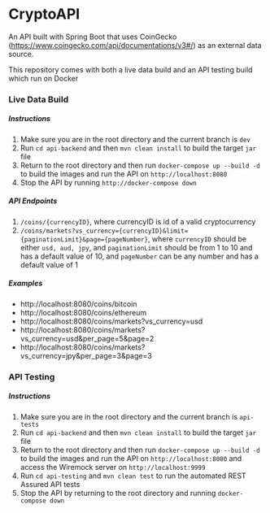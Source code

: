 # CryptoAPI
An API built with Spring Boot that uses CoinGecko (https://www.coingecko.com/api/documentations/v3#/) as an external data source.

This repository comes with both a live data build and an API testing build which run on Docker

### Live Data Build
##### Instructions
1. Make sure you are in the root directory and the current branch is ```dev```
2. Run ```cd api-backend``` and then ```mvn clean install``` to build the target ```jar``` file
3. Return to the root directory and then run ```docker-compose up --build -d``` to build the images and run the API on ```http://localhost:8080```
4. Stop the API by running ```http://docker-compose down```

##### API Endpoints
1. ```/coins/{currencyID}```, where currencyID is id of a valid cryptocurrency
2. ```/coins/markets?vs_currency={currencyID}&limit={paginationLimit}&page={pageNumber}```, where ```currencyID``` should be either ```usd, aud, jpy```, and ```paginationLimit``` should be from 1 to 10 and has a default value of 10, and ```pageNumber``` can be any number and has a default value of 1

##### Examples
- http://localhost:8080/coins/bitcoin
- http://localhost:8080/coins/ethereum
- http://localhost:8080/coins/markets?vs_currency=usd
- http://localhost:8080/coins/markets?vs_currency=usd&per_page=5&page=2
- http://localhost:8080/coins/markets?vs_currency=jpy&per_page=3&page=3

### API Testing
##### Instructions
1. Make sure you are in the root directory and the current branch is ```api-tests```
2. Run ```cd api-backend``` and then ```mvn clean install``` to build the target ```jar``` file
3. Return to the root directory and then run ```docker-compose up --build -d``` to build the images and run the API on ```http://localhost:8080``` and access the Wiremock server on ```http://localhost:9999```
4. Run ```cd api-testing``` and ```mvn clean test``` to run the automated REST Assured API tests
5. Stop the API by returning to the root directory and running ```docker-compose down```

